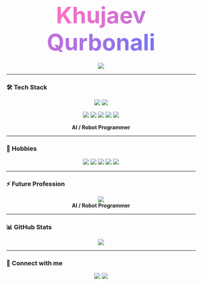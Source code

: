 <h1 align="center">
  <span style="font-size: 60px; background: linear-gradient(90deg, #ff6ec4, #7873f5); -webkit-background-clip: text; color: transparent;">
    Khujaev Qurbonali
  </span>
</h1>

<p align="center">
  <img src="https://img.shields.io/badge/New%20GitHub%20Account-🚀-brightgreen?style=for-the-badge" />
</p>

---

### 🛠️ Tech Stack
<p align="center">
  <!-- Большие круглые значки -->
  <img src="https://img.shields.io/badge/C-00599C?style=for-the-badge&logo=c&logoColor=white&labelColor=00599C&rounded=true&logoWidth=50" />
  <img src="https://img.shields.io/badge/Python-3776AB?style=for-the-badge&logo=python&logoColor=white&labelColor=3776AB&rounded=true&logoWidth=50" />
</p>

<p align="center">
  <!-- Маленькие значки -->
  <img src="https://img.shields.io/badge/HTML-E34F26?style=flat&logo=html5&logoColor=white" />
  <img src="https://img.shields.io/badge/CSS-1572B6?style=flat&logo=css3&logoColor=white" />
  <img src="https://img.shields.io/badge/JavaScript-F7DF1E?style=flat&logo=javascript&logoColor=black" />
  <img src="https://img.shields.io/badge/Scratch_2-FFCC00?style=flat&logo=scratch&logoColor=black" />
  <img src="https://img.shields.io/badge/Designer-FF69B4?style=flat&logo=figma&logoColor=white" />
</p>

<p align="center"><b>AI / Robot Programmer</b></p>

---

### 🎯 Hobbies
<p align="center">
  <img src="https://img.shields.io/badge/Programming-1abc9c?style=for-the-badge&logo=python&logoColor=white" />
  <img src="https://img.shields.io/badge/Skateboarding-e74c3c?style=for-the-badge" />
  <img src="https://img.shields.io/badge/Electric_Skateboard-8e44ad?style=for-the-badge" />
  <img src="https://img.shields.io/badge/Bicycle-f1c40f?style=for-the-badge" />
  <img src="https://img.shields.io/badge/Motorcycle-2ecc71?style=for-the-badge" />
</p>

---

### ⚡ Future Profession
<p align="center">
  <img src="https://img.shields.io/badge/AI_Robot-00ffff?style=for-the-badge" />
  <br>
  <b>AI / Robot Programmer</b>
</p>

---

### 📊 GitHub Stats
<p align="center">
  <img src="https://github-readme-stats.vercel.app/api?username=Ali-robot6660&show_icons=true&theme=radical&count_private=true" />
</p>

---

### 🔗 Connect with me
<p align="center">
  <a href="mailto:your.email@example.com"><img src="https://img.shields.io/badge/Email-FF0000?style=for-the-badge&logo=gmail&logoColor=white"/></a>
  <a href="https://github.com/khujaevq"><img src="https://img.shields.io/badge/GitHub-181717?style=for-the-badge&logo=github&logoColor=white"/></a>
</p>
